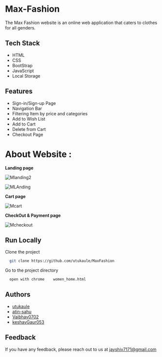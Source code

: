# Max-Fashion
The Max Fashion website is an online web application that caters to clothes for all genders.




## Tech Stack
- HTML
- CSS
- BootStrap
- JavaScript
- Local Storage





## Features

- Sign-in/Sign-up Page
- Navigation Bar
- Filtering Item by price and categories
- Add to Wish List
- Add to Cart
- Delete from Cart
- Checkout Page



# About Website :

**Landing page**


![Mlanding2](https://user-images.githubusercontent.com/97450767/169753033-7cdb19dd-7764-4893-aba0-998c4fdecd06.png)


![MLAnding](https://user-images.githubusercontent.com/97450767/169752904-7f9d0f0f-2cd6-45af-9154-fb522037750c.png)


**Cart page**

![Mcart](https://user-images.githubusercontent.com/97450767/169753085-e07e805f-a6c2-41be-8c2b-0cf0f2fcae68.png)

**CheckOut & Payment page**

![Mcheckout](https://user-images.githubusercontent.com/97450767/169753159-1e7c34b8-7030-43ba-8131-5dadf05e33a3.png)


## Run Locally

Clone the project

```bash
  git clone https://github.com/utukaule/MaxFashion
```

Go to the project directory


```bash
  open with chrome    women_home.html
```


## Authors

- [utukaule](https://github.com/utukaule)
- [atin-sahu](https://github.com/atin-sahu)
- [Vaibhav0702](https://github.com/Vaibhav0702)
- [keshavGaur053](https://github.com/keshavGaur053)

## Feedback

If you have any feedback, please reach out to us at jayshiv7171@gmail.com


